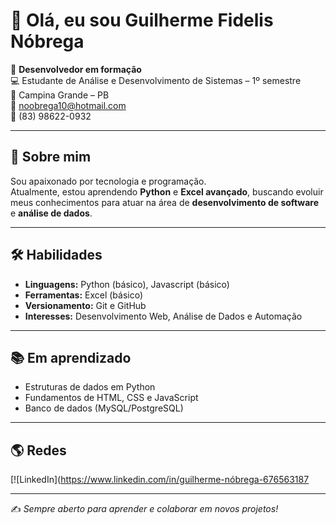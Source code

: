# 👋 Olá, eu sou Guilherme Fidelis Nóbrega

🎯 **Desenvolvedor em formação**  
💻 Estudante de Análise e Desenvolvimento de Sistemas – 1º semestre  
📍 Campina Grande – PB  
📧 noobrega10@hotmail.com  
📱 (83) 98622-0932  

---

## 🚀 Sobre mim

Sou apaixonado por tecnologia e programação.  
Atualmente, estou aprendendo **Python** e **Excel avançado**, buscando evoluir meus conhecimentos para atuar na área de **desenvolvimento de software** e **análise de dados**.

---

## 🛠 Habilidades

- **Linguagens:** Python (básico), Javascript (básico)
- **Ferramentas:** Excel (básico)
- **Versionamento:** Git e GitHub
- **Interesses:** Desenvolvimento Web, Análise de Dados e Automação

---

## 📚 Em aprendizado

- Estruturas de dados em Python
- Fundamentos de HTML, CSS e JavaScript
- Banco de dados (MySQL/PostgreSQL)

---

## 🌎 Redes

[![LinkedIn](https://www.linkedin.com/in/guilherme-nóbrega-676563187

---

✍️ *Sempre aberto para aprender e colaborar em novos projetos!*
